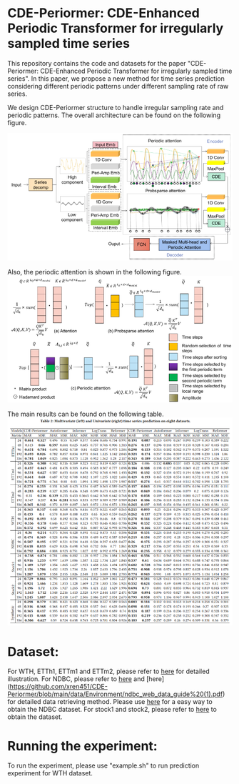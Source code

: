 # CDE-Periormer: CDE-Enhanced Periodic Transformer for irregularly sampled time series

This repository contains the code and datasets for the paper "CDE-Periormer: CDE-Enhanced Periodic Transformer for irregularly sampled time series". In this paper, we propose a new method for time series prediction considering different periodic patterns under different sampling rate of raw series.

We design CDE-Periormer structure to handle irregular sampling rate and periodic patterns. The overall architecture can be found on the following figure.

![1 Architecture](https://github.com/xren451/CDE-Periormer/blob/main/img/arch.png)

Also, the periodic attention is shown in the following figure.
![2 periatt](https://github.com/xren451/CDE-Periormer/blob/main/img/periodic%20att.png)

The main results can be found on the following table.
![3 periatt](https://github.com/xren451/CDE-Periormer/blob/main/img/Multivariate%20and%20univariate%20time%20series%20prediction%20on%20eight%20datasets.png)

# Dataset:
For WTH, ETTh1, ETTm1 and ETTm2, please refer to [here](https://github.com/zhouhaoyi/Informer2020) for detailed illustration.
For NDBC, please refer to [here](https://github.com/xren451/CDE-Periormer/blob/main/data/Environment/Methods%20to%20obtain%20NDBC%20datasets.txt) and [here] (https://github.com/xren451/CDE-Periormer/blob/main/data/Environment/ndbc_web_data_guide%20(1).pdf) for detailed data retrieving method. Please use [here](https://github.com/xren451/CDE-Periormer/blob/main/data/Environment/read_NDBC.ipynb) for a easy way to obtain the NDBC dataset.
For stock1 and stock2, please refer to [here](https://github.com/microsoft/qlib/tree/main/scripts/data_collector/yahoo) to obtain the dataset.

# Running the experiment:

To run the experiment, please use "example.sh" to run prediction experiment for WTH dataset.
